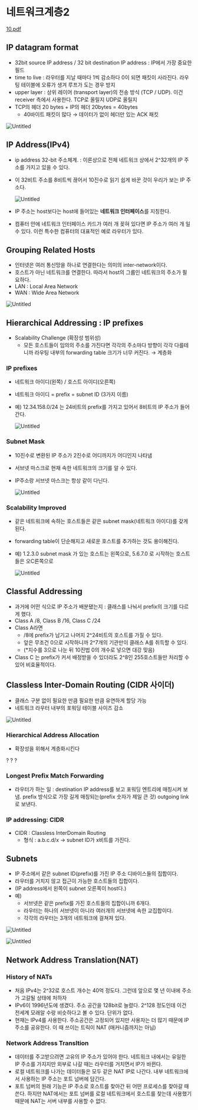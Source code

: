 # 네트워크계층2

[10.pdf](%E1%84%82%E1%85%A6%E1%84%90%E1%85%B3%E1%84%8B%E1%85%AF%E1%84%8F%E1%85%B3%E1%84%80%E1%85%A8%E1%84%8E%E1%85%B3%E1%86%BC2%2099396ef187e1453f84e294c6d80e0526/10.pdf)

## IP datagram format

- 32bit source IP address / 32 bit destination IP address : IP에서 가장 중요한 필드
- time to live : 라우터를 지날 때마다 1씩 감소하다 0이 되면 패킷이 사라진다. 라우팅 테이블에 오류가 생겨 루프가 도는 경우 방지
- upper layer : 상위 레이어 (transport layer)의 전송 방식 (TCP / UDP). 이건 receiver 측에서 사용한다. TCP로 올릴지 UDP로 올릴지
- TCP의 헤더 20 bytes + IP의 헤더 20bytes = 40bytes
    - 40바이트 패킷이 많다 → 데이터가 없이 헤더만 있는 ACK 패킷

![Untitled](%E1%84%82%E1%85%A6%E1%84%90%E1%85%B3%E1%84%8B%E1%85%AF%E1%84%8F%E1%85%B3%E1%84%80%E1%85%A8%E1%84%8E%E1%85%B3%E1%86%BC2%2099396ef187e1453f84e294c6d80e0526/Untitled.png)

## IP Address(IPv4)

- ip address 32-bit 주소체계. : 이론상으로 전체 네트워크 상에서 2^32개의 IP 주소를 가지고 있을 수 있다.
- 이 32비트 주소를 8비트씩 끊어서 10진수로 읽기 쉽게 바꾼 것이 우리가 보는 IP 주소다.
    
    ![Untitled](%E1%84%82%E1%85%A6%E1%84%90%E1%85%B3%E1%84%8B%E1%85%AF%E1%84%8F%E1%85%B3%E1%84%80%E1%85%A8%E1%84%8E%E1%85%B3%E1%86%BC2%2099396ef187e1453f84e294c6d80e0526/Untitled%201.png)
    

- IP 주소는 host보다는 host에 들어있는 **네트워크 인터페이스**를 지칭한다.
- 컴퓨터 안에 네트워크 인터페이스 카드가 여러 개 꽂혀 있다면 IP 주소가 여러 개 일 수 있다. 이런 특수한 컴퓨터의 대표적인 예로 라우터가 있다.

## Grouping Related Hosts

- 인터넷은 여러 통신망을 하나로 연결한다는 의미의 inter-network이다.
- 호스트가 아닌 네트워크를 연결한다. 따라서 host의 그룹인 네트워크의 주소가 필요하다.
- LAN : Local Area Network
- WAN : Wide Area Network

![Untitled](%E1%84%82%E1%85%A6%E1%84%90%E1%85%B3%E1%84%8B%E1%85%AF%E1%84%8F%E1%85%B3%E1%84%80%E1%85%A8%E1%84%8E%E1%85%B3%E1%86%BC2%2099396ef187e1453f84e294c6d80e0526/Untitled%202.png)

## Hierarchical Addressing : IP prefixes

- Scalability Challenge (확장성 범위성)
    - 모든 호스트들이 임의의 주소를 가진다면 각각의 주소마다 방향이 각각 다를테니까 라우팅 내부의 forwarding table 크기가 너무 커진다. → 계층화

### IP prefixes

- 네트워크 아이디(왼쪽) / 호스트 아이디(오른쪽)
- 네트워크 아이디 = prefix = subnet ID (3가지 이름)
- 예) 12.34.158.0/24 는 24비트의 prefix를 가지고 있어서 8비트의 IP 주소가 들어간다.
    
    ![Untitled](%E1%84%82%E1%85%A6%E1%84%90%E1%85%B3%E1%84%8B%E1%85%AF%E1%84%8F%E1%85%B3%E1%84%80%E1%85%A8%E1%84%8E%E1%85%B3%E1%86%BC2%2099396ef187e1453f84e294c6d80e0526/Untitled%203.png)
    

### Subnet Mask

- 10진수로 변환된 IP 주소가 2진수로 어디까지가 어디인지 나타냄
- 서브넷 마스크로 현재 속한 네트워크의 크기를 알 수 있다.
- IP주소랑 서브넷 마스크는 항상 같이 다닌다.
    
    ![Untitled](%E1%84%82%E1%85%A6%E1%84%90%E1%85%B3%E1%84%8B%E1%85%AF%E1%84%8F%E1%85%B3%E1%84%80%E1%85%A8%E1%84%8E%E1%85%B3%E1%86%BC2%2099396ef187e1453f84e294c6d80e0526/Untitled%204.png)
    

### Scalability Improved

- 같은 네트워크에 속하는 호스트들은 같은 subnet mask(네트워크 아이디)를 갖게 된다.
- forwarding table이 단순해지고 새로운 호스트를 추가하는 것도 용이해진다.
- 예) 1.2.3.0 subnet mask 가 있는 호스트는 왼쪽으로, 5.6.7.0 로 시작하는 호스트들은 오C른쪽으로
    
    ![Untitled](%E1%84%82%E1%85%A6%E1%84%90%E1%85%B3%E1%84%8B%E1%85%AF%E1%84%8F%E1%85%B3%E1%84%80%E1%85%A8%E1%84%8E%E1%85%B3%E1%86%BC2%2099396ef187e1453f84e294c6d80e0526/Untitled%205.png)
    

## Classful Addressing

- 과거에 어떤 식으로 IP 주소가 배분됐는지 : 클래스를 나눠서 prefix의 크기를 다르게 했다.
- Class A /8, Class B /16, Class C /24
- Class A라면
    - /8에 prefix가 남기고 나머지 2^24비트의 호스트를 가질 수 있다.
    - 앞은 무조건 0으로 시작하니까 2^7개의 기관만이 클래스 A를 취득할 수 있다.
    - (*지수를 3으로 나눈 뒤 10진법 0의 개수로 넣으면 대강 맞음)
- Class C 는 prefix가 커서 배정받을 수 있더라도 2^8인 255호스트들만 처리할 수 있어 비효율적이다.

## Classless Inter-Domain Routing (CIDR 사이더)

- 클래스 구분 없이 필요한 만큼 필요한 만큼 유연하게 할당 가능
- 네트워크 라우터 내부의 포워딩 테이블 사이즈 감소

![Untitled](%E1%84%82%E1%85%A6%E1%84%90%E1%85%B3%E1%84%8B%E1%85%AF%E1%84%8F%E1%85%B3%E1%84%80%E1%85%A8%E1%84%8E%E1%85%B3%E1%86%BC2%2099396ef187e1453f84e294c6d80e0526/Untitled%206.png)

### Hierarchical Address Allocation

- 확장성을 위해서 계층화시킨다

? ? ?

### Longest Prefix Match Forwarding

- 라우터가 하는 일 : destination IP address를 보고 포워딩 엔트리에 매칭시켜 보냄. prefix 방식으로 가장 길게 매칭되는(prefix 숫자가 제일 큰 것) outgoing link로 보낸다.

### IP addressing: CIDR

- CIDR : Classless InterDomain Routing
    - 형식 : a.b.c.d/x → subnet ID가 x비트를 가진다.

## Subnets

- IP 주소에서 같은 subnet ID(prefix)를 가진 IP 주소 디바이스들의 집합이다.
- 라우터를 거치지 않고 접근이 가능한 호스트들의 집합이다.
- (IP address에서 왼쪽이 subnet 오른쪽이 host다.)
- 예)
    - 서브넷은 같은 prefix를 가진 호스트들의 집합이니까 6개다.
    - 라우터는 하나의 서브넷이 아니라 여러개의 서브넷에 속한 교집합이다.
    - 각각의 라우터는 3개의 네트워크에 걸쳐져 있다.

![Untitled](%E1%84%82%E1%85%A6%E1%84%90%E1%85%B3%E1%84%8B%E1%85%AF%E1%84%8F%E1%85%B3%E1%84%80%E1%85%A8%E1%84%8E%E1%85%B3%E1%86%BC2%2099396ef187e1453f84e294c6d80e0526/Untitled%207.png)

![Untitled](%E1%84%82%E1%85%A6%E1%84%90%E1%85%B3%E1%84%8B%E1%85%AF%E1%84%8F%E1%85%B3%E1%84%80%E1%85%A8%E1%84%8E%E1%85%B3%E1%86%BC2%2099396ef187e1453f84e294c6d80e0526/Untitled%208.png)

## Network Address Translation(NAT)

### History of NATs

- 처음 IPv4는 2^32로 호스트 개수는 40억 정도다. 그런데 앞으로 몇 년 이내에 주소가 고갈될 상태에 처하자
- IPv6이 1996년도에 생겼다. 주소 공간을 128bit로 늘렸다. 2^128 정도인데 이건 전세계 모래알 수랑 비슷하다고 볼 수 있다. 단위가 없다.
- 현재는 IPv4를 사용한다. 주소공간은 고정되어 있지만 사용자는 더 많기 때문에 IP 주소를 공유한다. 이 때 쓰이는 트릭이 NAT (매커니즘까지는 아님)

### Network Address Transltion

- 데이터를 주고받으려면 고유의 IP 주소가 있어야 한다. 네트워크 내에서는 유일한 IP 주소를 가지지만 외부로 나갈 때는 라우터를 거치면서 IP가 바뀐다.
- 로컬 네트워크를 나가는 데이터들은 모두 같은 NAT IP로 나간다. 내부 네트워크에서 사용하는 IP 주소는 포트 넘버에 담긴다.
- 포트 넘버의 원래 기능은 IP 주소로 호스트를 찾아간 뒤 어떤 프로세스를 찾아갈 때 쓴다. 하지만 NAT에서는 포트 넘버를 로컬 네트워크에서 호스트를 찾는데 사용했기 때문에 NAT는 서버 내부를 사용할 수 없다.